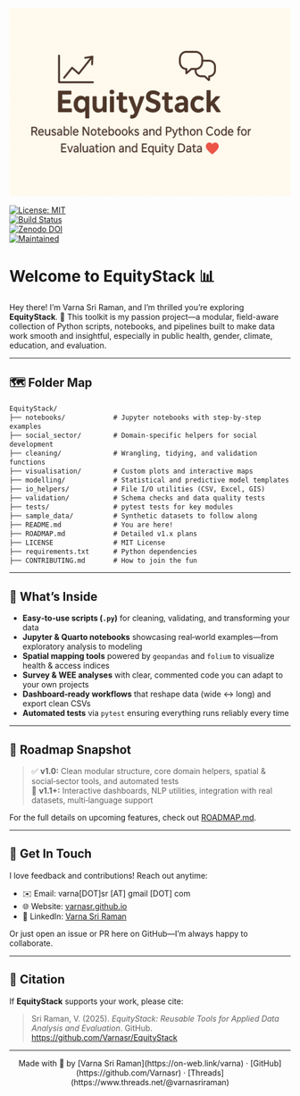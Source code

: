 ![EquityStack Banner](banner/EquityStack-banner.png)

[![License: MIT](https://img.shields.io/badge/License-MIT-blue?label=license)](LICENSE)  
[![Build Status](https://github.com/Varnasr/EquityStack/actions/workflows/ci.yml/badge.svg)](https://github.com/Varnasr/EquityStack/actions)  
[![Zenodo DOI](https://zenodo.org/badge/DOI/<DOI>.svg)](https://doi.org/<DOI>)  
[![Maintained](https://img.shields.io/badge/maintained-yes-brightgreen?label=2025)]()

# Welcome to EquityStack 📊

Hey there! I’m Varna Sri Raman, and I’m thrilled you’re exploring **EquityStack**. 🎉 This toolkit is my passion project—a modular, field-aware collection of Python scripts, notebooks, and pipelines built to make data work smooth and insightful, especially in public health, gender, climate, education, and evaluation.

---

## 🗺️ Folder Map

```
EquityStack/
├── notebooks/            # Jupyter notebooks with step-by-step examples
├── social_sector/        # Domain-specific helpers for social development
├── cleaning/             # Wrangling, tidying, and validation functions
├── visualisation/        # Custom plots and interactive maps
├── modelling/            # Statistical and predictive model templates
├── io_helpers/           # File I/O utilities (CSV, Excel, GIS)
├── validation/           # Schema checks and data quality tests
├── tests/                # pytest tests for key modules
├── sample_data/          # Synthetic datasets to follow along
├── README.md             # You are here!
├── ROADMAP.md            # Detailed v1.x plans
├── LICENSE               # MIT License
├── requirements.txt      # Python dependencies
├── CONTRIBUTING.md       # How to join the fun
```

---

## 📘 What’s Inside

- **Easy‑to‑use scripts (`.py`)** for cleaning, validating, and transforming your data  
- **Jupyter & Quarto notebooks** showcasing real‑world examples—from exploratory analysis to modeling  
- **Spatial mapping tools** powered by `geopandas` and `folium` to visualize health & access indices  
- **Survey & WEE analyses** with clear, commented code you can adapt to your own projects  
- **Dashboard‑ready workflows** that reshape data (wide ↔ long) and export clean CSVs  
- **Automated tests** via `pytest` ensuring everything runs reliably every time

---

## 🧭 Roadmap Snapshot

> ✅ **v1.0:** Clean modular structure, core domain helpers, spatial & social‑sector tools, and automated tests  
> 🚀 **v1.1+:** Interactive dashboards, NLP utilities, integration with real datasets, multi‑language support  

For the full details on upcoming features, check out [ROADMAP.md](./ROADMAP.md).

---

## 🤝 Get In Touch

I love feedback and contributions! Reach out anytime:

- ✉️ Email: varna[DOT]sr [AT] gmail [DOT] com  
- 🌐 Website: [varnasr.github.io](https://varnasr.github.io)  
- 💼 LinkedIn: [Varna Sri Raman](https://www.linkedin.com/in/varna)

Or just open an issue or PR here on GitHub—I’m always happy to collaborate.

---

## 📑 Citation

If **EquityStack** supports your work, please cite:

> Sri Raman, V. (2025). _EquityStack: Reusable Tools for Applied Data Analysis and Evaluation_. GitHub. https://github.com/Varnasr/EquityStack

---

<footer align="center">
Made with 💛 by [Varna Sri Raman](https://on-web.link/varna) · [GitHub](https://github.com/Varnasr) · [Threads](https://www.threads.net/@varnasriraman)
</footer>
